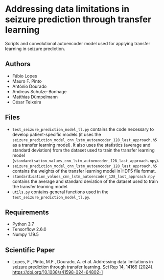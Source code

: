 # Addressing data limitations in seizure prediction through transfer learning
Scripts and convolutional autoencoder model used for applying transfer learning in seizure prediction.

## Authors
- Fábio Lopes
- Mauro F. Pinto
- António Dourado
- Andreas Schulze-Bonhage
- Matthias Dümpelmann
- César Teixeira

## Files

* `test_seizure_prediction_model_tl.py` contains the code necessary to develop patient-specific models (it uses the `seizure_prediction_model_cnn_lstm_autoencoder_128_last_approach.h5` as a transfer learning model). It also uses the statistics (average and standard deviation) from the dataset used to train the transfer learning model (`standardisation_values_cnn_lstm_autoencoder_128_last_approach.npy`).
* `seizure_prediction_model_cnn_lstm_autoencoder_128_last_approach.h5` contains the weights of the transfer learning model in HDF5 file format.
* `standardisation_values_cnn_lstm_autoencoder_128_last_approach.npy` contains the average and standard deviation of the dataset used to train the transfer learning model.
* `utils.py` contains general functions used in the `test_seizure_prediction_model_tl.py`.

## Requirements
* Python 3.7
* Tensorflow 2.6.0
* Numpy 1.19.5

## Scientific Paper
- Lopes, F., Pinto, M.F., Dourado, A. et al. Addressing data limitations in seizure prediction through transfer learning. Sci Rep 14, 14169 (2024). https://doi.org/10.1038/s41598-024-64802-1
